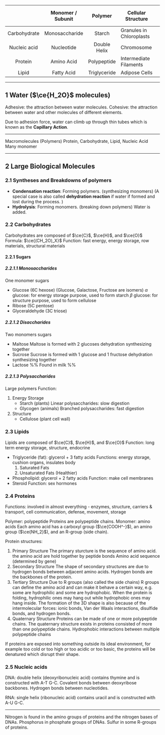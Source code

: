 
| <br><br><br> | Monomer / Subunit |   Polymer    | Cellular Structure       |     |
| :----------: | :---------------: | :----------: | ------------------------ | --- |
| Carbohydrate |  Monosaccharide   |    Starch    | Granules in Chloroplasts |     |
| Nucleic acid |    Nucleotide     | Double Helix | Chromosome               |     |
|   Protein    |    Amino Acid     | Polypeptide  | Intermediate Filaments   |     |
|    Lipid     |    Fatty Acid     | Triglyceride | Adipose Cells            |     |

---

## 1 Water ($\ce{H_2O}$ molecules)

Adhesive: the attraction between water molecules.
Cohesive: the attraction between water and other molecules of different elements.

Due to adhesion force, water can climb up through thin tubes which is known as the **Capillary Action**.

---

Macromolecules (Polymers)
Protein, Carbohydrate, Lipid, Nucleic Acid
Many monomer

---

## 2 Large Biological Molecules
### 2.1 Syntheses and Breakdowns of polymers
- **Condensation reaction**:
    Forming polymers. (synthesizing monomers)
    (A special case is also called **dehydration reaction** if water if formed and lost during the process. )
- **Hydrolysis**:
    Forming monomers. (breaking down polymers)
    Water is added.

### 2.2 Carbohydrates
Carbohydrates are composed of $\ce{C}$, $\ce{H}$, and $\ce{O}$
Formula: $\ce{(CH_2O)_X}$
Function: fast energy, energy storage, row materials, structural materials

#### 2.2.1 Sugars
##### 2.2.1.1 Monosaccharides
One monomer sugars
- Glucose (6C hexose) (Glucose, Galactose, Fructose are isomers)
    $\alpha$ glucose: for energy storage purpose, used to form starch
    $\beta$ glucose: for structure purpose, used to form cellulose
- Ribose (5C pentose)
- Glyceraldehyde (3C triose)

##### 2.2.1.2 Disaccharides
Two monomers sugars
- Maltose
    Maltose is formed with 2 glucoses dehydration synthesizing together
- Sucrose
    Sucrose is formed with 1 glucose and 1 fructose dehydration synthesizing together
- Lactose
    %% Found in milk %%

##### 2.2.1.3 Polysaccharides
Large polymers
Function:
1. Energy Storage
    - Starch (plants)
        Linear polysaccharides: slow digestion
    - Glycogen (animals)
        Branched polysaccharides: fast digestion
2. Structure
    - Cellulose (plant cell wall)

### 2.3 Lipids
Lipids are composed of $\ce{C}$, $\ce{H}$, and $\ce{O}$
Function: long term energy storage, structure, endocrine
- Triglyceride (fat): glycerol + 3 fatty acids
    Functions: energy storage, cushion organs, insulates body
    1. Saturated Fats
    2. Unsaturated Fats (Healthier)
- Phospholipid: glycerol + 2 fatty acids
    Function: make cell membranes
- Steroid
    Function: sex hormones


### 2.4 Proteins
Functions: involved in almost everything - enzymes, structure, carriers & transport, cell communication, defense, movement, storage

Polymer: polypeptide
Proteins are polypeptide chains.
Monomer: amino acids
Each amino acid has a carboxyl group ($\ce{COOH^-}$), an amino group ($\ce{NH_2}$), and an R-group (side chain).

Protein structures:
1. Primary Structure
    The primary sturcture is the sequence of amino acid.
    the amino acid are hold together by peptide bonds
    Amino acid sequence (determined by gene)
2. Secondary Structure
    The shape of secondary structures are due to hydrogen bonds between adjacent amino acids.
    Hydrogen bonds are the backbones of the protein.
3. Tertiary Structure
    Due to R groups (also called the side chains)
    R groups can define the amino acid and can make it behave a certain way, e.g. some are hydrophilic and some are hydrophobic.
    When the protein is folding, hydrophilic ones may hang out while hydrophobic ones may hang inside.
    The formation of the 3D shape is also because of the intermolecular forces: ionic bonds, Van der Waals interactions, disulfide bonds, and hydrogen bonds.
4. Quaternary Structure
    Proteins can be made of one or more polypeptide chains.
    The quaternary structure exists in proteins consisted of more than one polypeptide chains.
    Hydrophobic interactions between multiple polypeptide chains

If proteins are exposed into something outside its ideal environment, for example too cold or too high or too acidic or too basic, the proteins will be denatured which disrupt their shape.

### 2.5 Nucleic acids
DNA: double helix (deoxyribonucleic acid)
contains thymine and is constructed with A-T G-C.
Covalent bonds between deoxyribose backbones. 
Hydrogen bonds between nucleotides. 

RNA: single helix (ribonucleic acid)
contains uracil and is constructed with A-U G-C.


---

Nitrogen is found in the amino groups of proteins and the nitrogen bases of DNAs. 
Phosphorus in phosphate groups of DNAs. 
Sulfur in some R-groups of proteins. 
